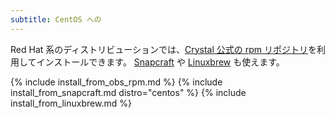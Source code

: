 ```yaml
---
subtitle: CentOS への
---
```


Red Hat 系のディストリビューションでは、[Crystal 公式の rpm リポジトリ](#official-crystal-rpm-repository)を利用してインストールできます。
[Snapcraft](#snapcraft) や [Linuxbrew](#linuxbrew) も使えます。

{% include install_from_obs_rpm.md %}
{% include install_from_snapcraft.md distro="centos" %}
{% include install_from_linuxbrew.md %}
